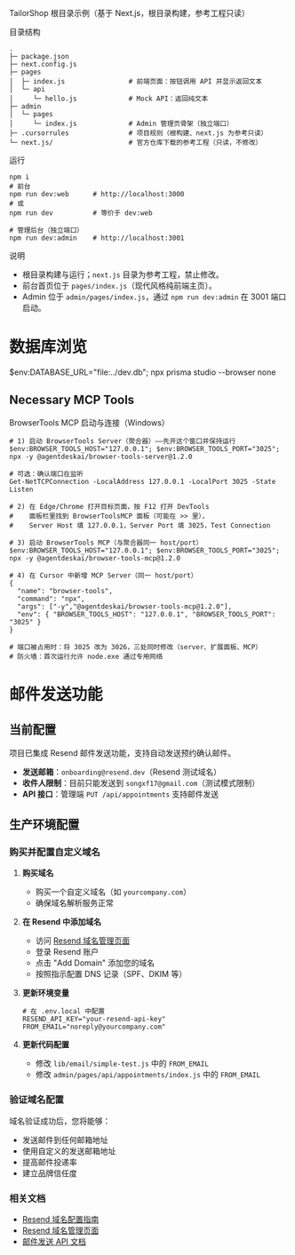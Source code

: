 TailorShop 根目录示例（基于 Next.js，根目录构建，参考工程只读）

目录结构

```
.
├─ package.json
├─ next.config.js
├─ pages
│  ├─ index.js                # 前端页面：按钮调用 API 并显示返回文本
│  └─ api
│     └─ hello.js             # Mock API：返回纯文本
├─ admin
│  └─ pages
│     └─ index.js             # Admin 管理页骨架（独立端口）
├─ .cursorrules               # 项目规则（根构建、next.js 为参考只读）
└─ next.js/                   # 官方仓库下载的参考工程（只读，不修改）
```

运行

```
npm i
# 前台
npm run dev:web      # http://localhost:3000
# 或
npm run dev          # 等价于 dev:web

# 管理后台（独立端口）
npm run dev:admin    # http://localhost:3001
```

说明

- 根目录构建与运行；`next.js` 目录为参考工程，禁止修改。
- 前台首页位于 `pages/index.js`（现代风格纯前端主页）。
- Admin 位于 `admin/pages/index.js`，通过 `npm run dev:admin` 在 3001 端口启动。


# 数据库浏览
$env:DATABASE_URL="file:../dev.db"; npx prisma studio --browser none

Necessary MCP Tools
- 
BrowserTools MCP 启动与连接（Windows）

```
# 1) 启动 BrowserTools Server（聚合器）——先开这个窗口并保持运行
$env:BROWSER_TOOLS_HOST="127.0.0.1"; $env:BROWSER_TOOLS_PORT="3025"; npx -y @agentdeskai/browser-tools-server@1.2.0

# 可选：确认端口在监听
Get-NetTCPConnection -LocalAddress 127.0.0.1 -LocalPort 3025 -State Listen

# 2) 在 Edge/Chrome 打开目标页面，按 F12 打开 DevTools
#    面板栏里找到 BrowserToolsMCP 面板（可能在 >> 里），
#    Server Host 填 127.0.0.1，Server Port 填 3025，Test Connection

# 3) 启动 BrowserTools MCP（与聚合器同一 host/port）
$env:BROWSER_TOOLS_HOST="127.0.0.1"; $env:BROWSER_TOOLS_PORT="3025"; npx -y @agentdeskai/browser-tools-mcp@1.2.0

# 4) 在 Cursor 中新增 MCP Server（同一 host/port）
{
  "name": "browser-tools",
  "command": "npx",
  "args": ["-y","@agentdeskai/browser-tools-mcp@1.2.0"],
  "env": { "BROWSER_TOOLS_HOST": "127.0.0.1", "BROWSER_TOOLS_PORT": "3025" }
}

# 端口被占用时：将 3025 改为 3026，三处同时修改（server、扩展面板、MCP）
# 防火墙：首次运行允许 node.exe 通过专用网络
```

# 邮件发送功能

## 当前配置

项目已集成 Resend 邮件发送功能，支持自动发送预约确认邮件。

- **发送邮箱**：`onboarding@resend.dev`（Resend 测试域名）
- **收件人限制**：目前只能发送到 `songxf17@gmail.com`（测试模式限制）
- **API 接口**：管理端 `PUT /api/appointments` 支持邮件发送

## 生产环境配置

### 购买并配置自定义域名

1. **购买域名**
   - 购买一个自定义域名（如 `yourcompany.com`）
   - 确保域名解析服务正常

2. **在 Resend 中添加域名**
   - 访问 [Resend 域名管理页面](https://resend.com/domains/add)
   - 登录 Resend 账户
   - 点击 "Add Domain" 添加您的域名
   - 按照指示配置 DNS 记录（SPF、DKIM 等）

3. **更新环境变量**
   ```env
   # 在 .env.local 中配置
   RESEND_API_KEY="your-resend-api-key"
   FROM_EMAIL="noreply@yourcompany.com"
   ```

4. **更新代码配置**
   - 修改 `lib/email/simple-test.js` 中的 `FROM_EMAIL`
   - 修改 `admin/pages/api/appointments/index.js` 中的 `FROM_EMAIL`

### 验证域名配置

域名验证成功后，您将能够：
- 发送邮件到任何邮箱地址
- 使用自定义的发送邮箱地址
- 提高邮件投递率
- 建立品牌信任度

### 相关文档

- [Resend 域名配置指南](https://resend.com/docs/domains/introduction)
- [Resend 域名管理页面](https://resend.com/domains/add)
- [邮件发送 API 文档](./EMAIL_SETUP.md)